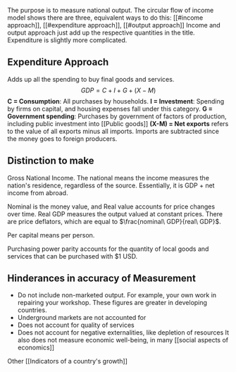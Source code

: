 The purpose is to measure national output.
The circular flow of income model shows there are three, equivalent ways to do this: [[#income approach]],  [[#expenditure approach]],  [[#output approach]] 
Income and output approach just add up the respective quantities in the title. Expenditure is slightly more complicated.
## Expenditure Approach
Adds up all the spending to buy final goods and services.
$$GDP = C + I + G + (X-M)$$
**C = Consumption**: All purchases by households.
**I = Investment**: Spending by firms on capital, and housing expenses fall under this category.
**G = Government spending**: Purchases by government of factors of production, including public investment into [[Public goods]]
**(X-M) = Net exports**  refers to the value of all exports minus all imports. Imports are subtracted since the money goes to foreign producers.

## Distinction to make
Gross National Income. The national means the income measures the nation's residence, regardless of the source. Essentially, it is GDP + net income from abroad.

Nominal is the money value, and Real value accounts for price changes over time. Real GDP  measures the output valued at constant prices.
There are price deflators, which are equal to $\frac{nominal\ GDP}{real\ GDP}$. 

Per capital means per person.

Purchasing power parity accounts for the quantity of local goods and services that can be purchased with $1 USD.

## Hinderances in accuracy of Measurement
- Do not include non-marketed output. For example, your own work in repairing your workshop. These figures are greater in developing countries.
- Underground markets are not accounted for
- Does not account for quality of services
- Does not account for negative externalities, like depletion of resources
It also does not measure economic well-being, in many [[social aspects of economics]]

Other [[Indicators of a country's growth]]